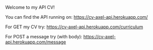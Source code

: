 Welcome to my API CV!

You can find the API running on:
https://cv-axel-api.herokuapp.com/

For GET my CV try:
https://cv-axel-api.herokuapp.com/curriculum

For POST a message try (with body):
https://cv-axel-api.herokuapp.com/message